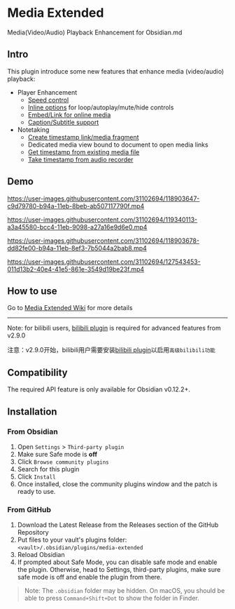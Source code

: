 # Media Extended

Media(Video/Audio) Playback Enhancement for Obsidian.md

## Intro

This plugin introduce some new features that enhance media (video/audio) playback: 

- Player Enhancement
  - [Speed control](https://github.com/aidenlx/media-extended/wiki/Speed-Control)
  - [Inline options](https://github.com/aidenlx/media-extended/wiki/Inline-Options) for loop/autoplay/mute/hide controls
  - [Embed/Link for online media](https://github.com/aidenlx/media-extended/wiki/Create-Online-Media-Embed-Link)
  - [Caption/Subtitle support](https://github.com/aidenlx/media-extended/wiki/Caption-Subtitle-Support)
- Notetaking
  - [Create timestamp link/media fragment](https://github.com/aidenlx/media-extended/wiki/Restrict-Play-Range)
  - Dedicated media view bound to document to open media links
  - [Get timestamp from existing media file](https://github.com/aidenlx/media-extended/wiki/Get-Timestamp)
  - [Take timestamp from audio recorder](https://github.com/aidenlx/media-extended/wiki/Audio-Recorder)

## Demo

https://user-images.githubusercontent.com/31102694/118903647-c9d79780-b94a-11eb-8beb-ab507117790f.mp4

https://user-images.githubusercontent.com/31102694/119340113-a3a45580-bcc4-11eb-9098-a27a16e9d6e0.mp4

https://user-images.githubusercontent.com/31102694/118903678-dd82fe00-b94a-11eb-8ef3-7b5044a2bab8.mp4

https://user-images.githubusercontent.com/31102694/127543453-011d13b2-40e4-41e5-861e-3549d19be23f.mp4

## How to use

Go to [Media Extended Wiki](https://github.com/aidenlx/media-extended/wiki) for more details

***

Note: for bilibili users, [bilibili plugin](https://github.com/aidenlx/mx-bili-plugin) is required for advanced features from v2.9.0

注意：v2.9.0开始，bilibili用户需要安装[bilibili plugin](https://github.com/aidenlx/mx-bili-plugin)以启用`高级bilibili功能`

## Compatibility

The required API feature is only available for Obsidian v0.12.2+.

## Installation

### From Obsidian

1. Open `Settings` > `Third-party plugin`
2. Make sure Safe mode is **off**
3. Click `Browse community plugins`
4. Search for this plugin
5. Click `Install`
6. Once installed, close the community plugins window and the patch is ready to use.

### From GitHub

1. Download the Latest Release from the Releases section of the GitHub Repository
2. Put files to your vault's plugins folder: `<vault>/.obsidian/plugins/media-extended`
3. Reload Obsidian
4. If prompted about Safe Mode, you can disable safe mode and enable the plugin.
   Otherwise, head to Settings, third-party plugins, make sure safe mode is off and
   enable the plugin from there.

> Note: The `.obsidian` folder may be hidden. On macOS, you should be able to press `Command+Shift+Dot` to show the folder in Finder.
